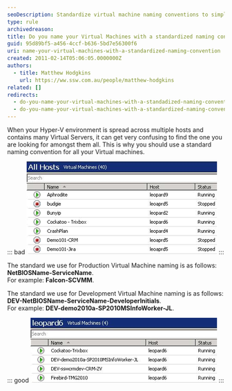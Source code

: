 ```yaml
---
seoDescription: Standardize virtual machine naming conventions to simplify identification and management across multiple hosts and environments.
type: rule
archivedreason:
title: Do you name your Virtual Machines with a standardized naming convention?
guid: 95d89bf5-a456-4ccf-b636-5bd7e56300f6
uri: name-your-virtual-machines-with-a-standardized-naming-convention
created: 2011-02-14T05:06:05.0000000Z
authors:
  - title: Matthew Hodgkins
    url: https://ww.ssw.com.au/people/matthew-hodgkins
related: []
redirects:
  - do-you-name-your-virtual-machines-with-a-standadized-naming-convention
  - do-you-name-your-virtual-machines-with-a-standardized-naming-convention
---
```


When your Hyper-V environment is spread across multiple hosts and contains many Virtual Servers, it can get very confusing to find the one you are looking for amongst them all. This is why you should use a standard naming convention for all your Virtual machines.

<!--endintro-->

::: bad
![Bad Example - How do you know what machine is what?](naming-badexample.jpg)
:::

The standard we use for Production Virtual Machine naming is as follows: **NetBIOSName-ServiceName**.  
For example: **Falcon-SCVMM**.

The standard we use for Development Virtual Machine naming is as follows: **DEV-NetBIOSName-ServiceName-DeveloperInitials**.  
For example: **DEV-demo2010a-SP2010MSInfoWorker-JL**.

::: good
![Good Example - It is easy to tell which VM is which when they are named to a standard](naming-goodexample.jpg)
:::
